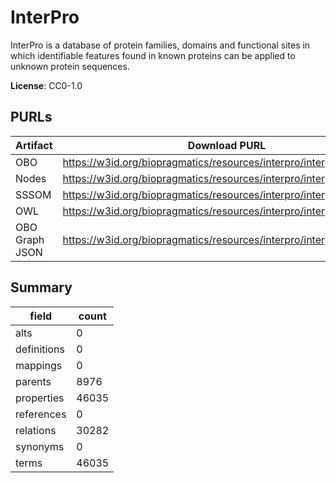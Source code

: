 # InterPro

InterPro is a database of protein families, domains and functional sites in which identifiable features found in known proteins can be applied to unknown protein sequences.

**License**: CC0-1.0

## PURLs

| Artifact       | Download PURL                                                        | Versioned Download PURL                                                    |
|----------------|----------------------------------------------------------------------|----------------------------------------------------------------------------|
| OBO            | https://w3id.org/biopragmatics/resources/interpro/interpro.obo       | https://w3id.org/biopragmatics/resources/interpro/102.0/interpro.obo       |
| Nodes          | https://w3id.org/biopragmatics/resources/interpro/interpro.tsv       | https://w3id.org/biopragmatics/resources/interpro/102.0/interpro.tsv       |
| SSSOM          | https://w3id.org/biopragmatics/resources/interpro/interpro.sssom.tsv | https://w3id.org/biopragmatics/resources/interpro/102.0/interpro.sssom.tsv |
| OWL            | https://w3id.org/biopragmatics/resources/interpro/interpro.owl       | https://w3id.org/biopragmatics/resources/interpro/102.0/interpro.owl       |
| OBO Graph JSON | https://w3id.org/biopragmatics/resources/interpro/interpro.json      | https://w3id.org/biopragmatics/resources/interpro/102.0/interpro.json      |

## Summary

| field       |   count |
|-------------|---------|
| alts        |       0 |
| definitions |       0 |
| mappings    |       0 |
| parents     |    8976 |
| properties  |   46035 |
| references  |       0 |
| relations   |   30282 |
| synonyms    |       0 |
| terms       |   46035 |
